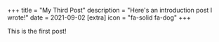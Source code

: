 +++
title = "My Third Post"
description = "Here's an introduction post I wrote!"
date = 2021-09-02
[extra]
icon = "fa-solid fa-dog"
+++

This is the first post!